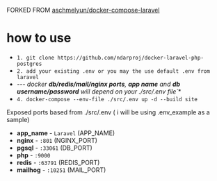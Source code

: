 FORKED FROM [aschmelyun/docker-compose-laravel](https://github.com/aschmelyun/docker-compose-laravel)

# how to use
- `1. git clone https://github.com/ndarproj/docker-laravel-php-postgres`
- `2. add your existing .env or you may the use default .env from laravel`
- --- *docker **db/redis/mail/nginx ports**, **app name** and **db username/password** will depend on your ./src/.env file`**
- `4. docker-compose --env-file ./src/.env up -d --build site`

Exposed ports based from ./src/.env ( i will be using .env_example as a sample)
- **app_name** - `Laravel` (APP_NAME) 
- **nginx** - `:801` (NGINX_PORT) 
- **pgsql** - `:33061` (DB_PORT)
- **php** - `:9000`
- **redis** - `:63791` (REDIS_PORT)
- **mailhog** - `:10251` (MAIL_PORT)